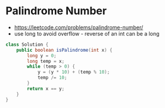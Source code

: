 # Palindrome Number

- https://leetcode.com/problems/palindrome-number/
- use long to avoid overflow - reverse of an int can be a long

```java
class Solution {
    public boolean isPalindrome(int x) {
        long y = 0;
        long temp = x;
        while (temp > 0) {
            y = (y * 10) + (temp % 10);
            temp /= 10;
        }
        return x == y;
    }
}
```

